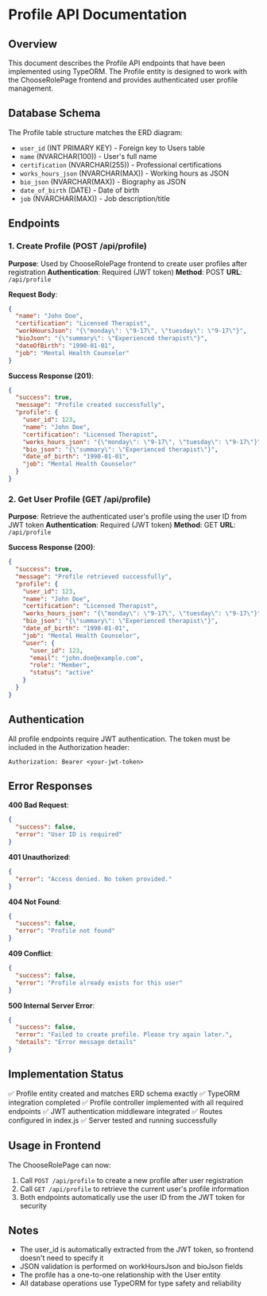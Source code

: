 # Profile API Documentation

## Overview
This document describes the Profile API endpoints that have been implemented using TypeORM. The Profile entity is designed to work with the ChooseRolePage frontend and provides authenticated user profile management.

## Database Schema
The Profile table structure matches the ERD diagram:
- `user_id` (INT PRIMARY KEY) - Foreign key to Users table
- `name` (NVARCHAR(100)) - User's full name
- `certification` (NVARCHAR(255)) - Professional certifications
- `works_hours_json` (NVARCHAR(MAX)) - Working hours as JSON
- `bio_json` (NVARCHAR(MAX)) - Biography as JSON
- `date_of_birth` (DATE) - Date of birth
- `job` (NVARCHAR(MAX)) - Job description/title

## Endpoints

### 1. Create Profile (POST /api/profile)
**Purpose**: Used by ChooseRolePage frontend to create user profiles after registration
**Authentication**: Required (JWT token)
**Method**: POST
**URL**: `/api/profile`

**Request Body**:
```json
{
  "name": "John Doe",
  "certification": "Licensed Therapist",
  "workHoursJson": "{\"monday\": \"9-17\", \"tuesday\": \"9-17\"}",
  "bioJson": "{\"summary\": \"Experienced therapist\"}",
  "dateOfBirth": "1990-01-01",
  "job": "Mental Health Counselor"
}
```

**Success Response (201)**:
```json
{
  "success": true,
  "message": "Profile created successfully",
  "profile": {
    "user_id": 123,
    "name": "John Doe",
    "certification": "Licensed Therapist",
    "works_hours_json": "{\"monday\": \"9-17\", \"tuesday\": \"9-17\"}",
    "bio_json": "{\"summary\": \"Experienced therapist\"}",
    "date_of_birth": "1990-01-01",
    "job": "Mental Health Counselor"
  }
}
```

### 2. Get User Profile (GET /api/profile)
**Purpose**: Retrieve the authenticated user's profile using the user ID from JWT token
**Authentication**: Required (JWT token)
**Method**: GET
**URL**: `/api/profile`

**Success Response (200)**:
```json
{
  "success": true,
  "message": "Profile retrieved successfully",
  "profile": {
    "user_id": 123,
    "name": "John Doe",
    "certification": "Licensed Therapist",
    "works_hours_json": "{\"monday\": \"9-17\", \"tuesday\": \"9-17\"}",
    "bio_json": "{\"summary\": \"Experienced therapist\"}",
    "date_of_birth": "1990-01-01",
    "job": "Mental Health Counselor",
    "user": {
      "user_id": 123,
      "email": "john.doe@example.com",
      "role": "Member",
      "status": "active"
    }
  }
}
```

## Authentication
All profile endpoints require JWT authentication. The token must be included in the Authorization header:
```
Authorization: Bearer <your-jwt-token>
```

## Error Responses

**400 Bad Request**:
```json
{
  "success": false,
  "error": "User ID is required"
}
```

**401 Unauthorized**:
```json
{
  "error": "Access denied. No token provided."
}
```

**404 Not Found**:
```json
{
  "success": false,
  "error": "Profile not found"
}
```

**409 Conflict**:
```json
{
  "success": false,
  "error": "Profile already exists for this user"
}
```

**500 Internal Server Error**:
```json
{
  "success": false,
  "error": "Failed to create profile. Please try again later.",
  "details": "Error message details"
}
```

## Implementation Status
✅ Profile entity created and matches ERD schema exactly
✅ TypeORM integration completed
✅ Profile controller implemented with all required endpoints
✅ JWT authentication middleware integrated
✅ Routes configured in index.js
✅ Server tested and running successfully

## Usage in Frontend
The ChooseRolePage can now:
1. Call `POST /api/profile` to create a new profile after user registration
2. Call `GET /api/profile` to retrieve the current user's profile information
3. Both endpoints automatically use the user ID from the JWT token for security

## Notes
- The user_id is automatically extracted from the JWT token, so frontend doesn't need to specify it
- JSON validation is performed on workHoursJson and bioJson fields
- The profile has a one-to-one relationship with the User entity
- All database operations use TypeORM for type safety and reliability